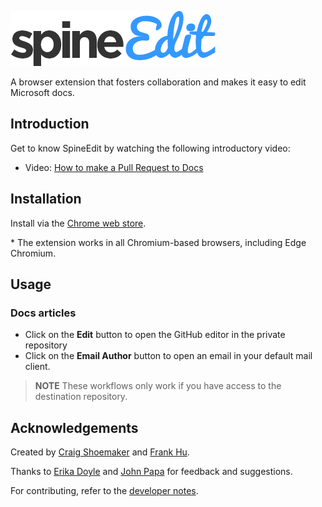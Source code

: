 <a name="introduction"></a>

![SpineEdit](images/spineedit-logo.png)

A browser extension that fosters collaboration and makes it easy to edit Microsoft docs.

## Introduction

Get to know SpineEdit by watching the following introductory video:

- Video: [How to make a Pull Request to Docs](https://youtu.be/3YmhpujaTtY)

## Installation

Install via the [Chrome web store](https://chrome.google.com/webstore/detail/spineedit/llhlgkbkfdfcbjbfnnakfpgmemopbbnf).

\* The extension works in all Chromium-based browsers, including Edge Chromium.

## Usage

### Docs articles

- Click on the **Edit** button to open the GitHub editor in the private repository
- Click on the **Email Author** button to open an email in your default mail client.

> **NOTE** These workflows only work if you have access to the destination repository.

## Acknowledgements

Created by [Craig Shoemaker](https://github.com/craigshoemaker) and [Frank Hu](https://github.com/frankhu-msft).

Thanks to [Erika Doyle](https://github.com/erikadoyle) and [John Papa](https://github.com/johnpapa) for feedback and suggestions.

For contributing, refer to the [developer notes](developer-notes.md).
